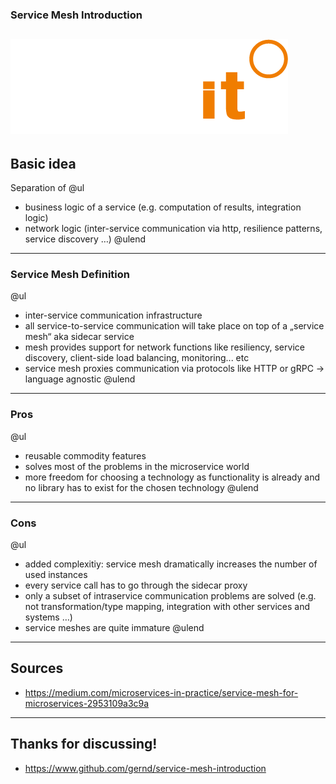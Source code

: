 ### Service Mesh Introduction
![Logo](jambit_logo.png)
---
## Basic idea
Separation of 
@ul
- business logic of a service (e.g. computation of results, integration logic)
- network logic (inter-service communication via http, resilience patterns, service discovery …)
@ulend
---
### Service Mesh Definition
@ul
- inter-service communication infrastructure
- all service-to-service communication will take place on top of a „service mesh“ aka sidecar service
- mesh provides support for network functions like resiliency, service discovery, client-side load balancing, monitoring... etc
- service mesh proxies communication via protocols like HTTP or gRPC -> language agnostic
@ulend
---
### Pros
@ul
- reusable commodity features
- solves most of the problems in the microservice world
- more freedom for choosing a technology as functionality is already and no library has to exist for the chosen technology
@ulend
---
### Cons
@ul
- added complexitiy: service mesh dramatically increases the number of used instances
- every service call has to go through the sidecar proxy
- only a subset of intraservice communication problems are solved (e.g. not transformation/type mapping, integration with other services and systems …)
- service meshes are quite immature
@ulend
---
## Sources 
- https://medium.com/microservices-in-practice/service-mesh-for-microservices-2953109a3c9a
--- 
## Thanks for discussing!
- https://www.github.com/gernd/service-mesh-introduction
